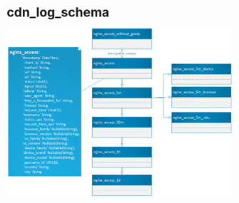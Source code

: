 # cdn_log_schema
![myimage-alt-tag](https://github.com/macanhhieu/cdn_log_schema/blob/master/schema_pic.png)

